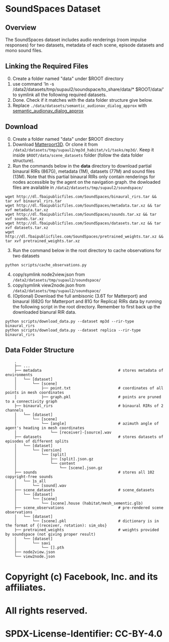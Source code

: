 # SoundSpaces Dataset

## Overview
The SoundSpaces dataset includes audio renderings (room impulse responses) for two datasets, metadata of each scene, episode datasets and mono sound files. 

## Linking the Required Files
0. Create a folder named "data" under $ROOT directory
1. use command 'ln -s /data2/datasets/tmp/supaul2/soundspace/to_share/data/* $ROOT/data/' to symlink all the following required datasets.
2. Done. Check if it matches with the data folder structure give below.
3. Replace `./data/datasets/semantic_audionav_dialog_approx` with [semantic_audionav_dialog_approx](https://drive.google.com/drive/folders/1N4i-vj_ZsH9g8NDII6iUErie46YZZSWi?usp=sharing)


## Download
0. Create a folder named "data" under $ROOT directory
1. Download [Matterport3D](https://niessner.github.io/Matterport). Or clone it from `/data2/datasets/tmp/supaul2/mp3d_habitat/v1/tasks/mp3d/`. 
Keep it inside `$ROOT/data/scene_datasets` folder (follow the data folder structure). 
2. Run the commands below in the **data** directory to download partial binaural RIRs (867G), metadata (1M), datasets (77M) and sound files (13M). Note that this partial binaural RIRs only contain renderings for nodes accessible by the agent on the navigation graph. 
the dowloaded files are available in `/data2/datasets/tmp/supaul2/soundspace/`
```
wget http://dl.fbaipublicfiles.com/SoundSpaces/binaural_rirs.tar && tar xvf binaural_rirs.tar
wget http://dl.fbaipublicfiles.com/SoundSpaces/metadata.tar.xz && tar xvf metadata.tar.xz
wget http://dl.fbaipublicfiles.com/SoundSpaces/sounds.tar.xz && tar xvf sounds.tar.xz
wget http://dl.fbaipublicfiles.com/SoundSpaces/datasets.tar.xz && tar xvf datasets.tar.xz
wget http://dl.fbaipublicfiles.com/SoundSpaces/pretrained_weights.tar.xz && tar xvf pretrained_weights.tar.xz
```
3. Run the command below in the root directory to cache observations for two datasets
```
python scripts/cache_observations.py
```
4. copy/symlink node2view.json from `/data2/datasets/tmp/supaul2/soundspace/`
5. copy/symlink view2node.json from `/data2/datasets/tmp/supaul2/soundspace/`
6. (Optional) Download the full ambisonic (3.6T for Matterport) and binaural (682G for Matterport and 81G for Replica) RIRs data by running the following script in the root directory. Remember to first back up the downloaded bianural RIR data.
```
python scripts/download_data.py --dataset mp3d --rir-type binaural_rirs
python scripts/download_data.py --dataset replica --rir-type binaural_rirs
```



## Data Folder Structure
```
    .
    ├── ...
    ├── metadata                                  # stores metadata of environments
    │   └── [dataset]
    │       └── [scene]
    │           ├── point.txt                     # coordinates of all points in mesh coordinates
    │           ├── graph.pkl                     # points are pruned to a connectivity graph
    ├── binaural_rirs                             # binaural RIRs of 2 channels
    │   └── [dataset]
    │       └── [scene]
    │           └── [angle]                       # azimuth angle of agent's heading in mesh coordinates
    │               └── [receiver]-[source].wav
    ├── datasets                                  # stores datasets of episodes of different splits
    │   └── [dataset]
    │       └── [version]
    │           └── [split]
    │               ├── [split].json.gz
    │               └── content
    │                   └── [scene].json.gz
    ├── sounds                                    # stores all 102 copyright-free sounds
    │   └── 1s_all
    │       └── [sound].wav
    ├── scene_datasets                            # scene_datasets
    │   └── [dataset]
    │       └── [scene]
    │           └── [scene].house (habitat/mesh_sementic.glb)
    ├── scene_observations                        # pre-rendered scene observations
    │   └── [dataset]
    │       └── [scene].pkl                       # dictionary is in the format of {(receiver, rotation): sim_obs}
    ├── pretrained_weights                        # weights provided by soundspace (not giving proper result)
    │   └── [dataset]
    │       └── savi
    │           └── [].pth
    ├── node2view.json
    └── view2node.json
```

# Copyright (c) Facebook, Inc. and its affiliates.
# All rights reserved.
#
# SPDX-License-Identifier: CC-BY-4.0
